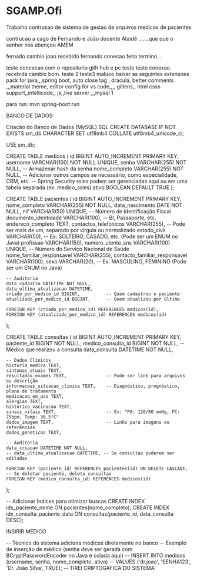 # SGAMP.Ofi
Trabalho contrusao de sistema de gestao de arquivos medicos de pacientes
 
contrucao a cago de Fernando e João docente Ataidé .......que que o senhor nos abençoe
AMEM


fernado cambio
joao recebido
fernando conecao feita termino...

teste concecao com o repositorio gith hub e pc teste teste
conexao recebida cambio bom.
teste 2
teste3
maluco baixar as seguintes extensoes pack for java,,,spring boot, auto close tag , dracula, better comments ,,,material theme, editor config for vs code,,,, gitlens,, html csss support,,intellicode,, js,,live server ,,,mysql
1



para run:    mvn spring-boot:run


BANCO DE DADOS:

Criação do Banco de Dados (MySQL)
SQL
CREATE DATABASE IF NOT EXISTS sm_db CHARACTER SET utf8mb4 COLLATE utf8mb4_unicode_ci;

USE sm_db;

CREATE TABLE medicos (
    id BIGINT AUTO_INCREMENT PRIMARY KEY,
    username VARCHAR(100) NOT NULL UNIQUE,
    senha VARCHAR(255) NOT NULL,          -- Armazenar hash da senha
    nome_completo VARCHAR(255) NOT NULL,
    -- Adicionar outros campos se necessário, como especialidade, CRM, etc.
    -- Spring Security roles podem ser gerenciadas aqui ou em uma tabela separada (ex: medico_roles)
    ativo BOOLEAN DEFAULT TRUE
);

CREATE TABLE pacientes (
    id BIGINT AUTO_INCREMENT PRIMARY KEY,
    nome_completo VARCHAR(255) NOT NULL,
    data_nascimento DATE NOT NULL,
    nif VARCHAR(50) UNIQUE,               -- Número de Identificação Fiscal
    documento_identidade VARCHAR(100),    -- BI, Passaporte, etc.
    endereco_completo TEXT,
    contactos_telefonicos VARCHAR(255),   -- Pode ser mais de um, separado por vírgula ou normalizado
    estado_civil VARCHAR(50),             -- Ex: SOLTEIRO, CASADO, etc. (Pode ser um ENUM no Java)
    profissao VARCHAR(150),
    numero_utente_sns VARCHAR(100) UNIQUE, -- Número do Serviço Nacional de Saúde
    nome_familiar_responsavel VARCHAR(255),
    contacto_familiar_responsavel VARCHAR(100),
    sexo VARCHAR(20),                     -- Ex: MASCULINO, FEMININO (Pode ser um ENUM no Java)

    -- Auditoria
    data_cadastro DATETIME NOT NULL,
    data_ultima_atualizacao DATETIME,
    criado_por_medico_id BIGINT,          -- Quem cadastrou o paciente
    atualizado_por_medico_id BIGINT,      -- Quem atualizou por último

    FOREIGN KEY (criado_por_medico_id) REFERENCES medicos(id),
    FOREIGN KEY (atualizado_por_medico_id) REFERENCES medicos(id)
);

CREATE TABLE consultas (
    id BIGINT AUTO_INCREMENT PRIMARY KEY,
    paciente_id BIGINT NOT NULL,
    medico_consulta_id BIGINT NOT NULL,   -- Médico que realizou a consulta
    data_consulta DATETIME NOT NULL,

    -- Dados Clínicos
    historia_medica TEXT,
    sintomas_atuais TEXT,
    resultados_exames TEXT,               -- Pode ser link para arquivos ou descrição
    informacoes_situacao_clinica TEXT,    -- Diagnóstico, prognóstico, plano de tratamento
    medicacao_em_uso TEXT,
    alergias TEXT,
    historico_vacinacao TEXT,
    sinais_vitais TEXT,                   -- Ex: "PA: 120/80 mmHg, FC: 75bpm, Temp: 36.5°C"
    dados_imagem TEXT,                    -- Links para imagens ou referências
    dados_geneticos TEXT,

    -- Auditoria
    data_criacao DATETIME NOT NULL,
    -- data_ultima_atualizacao DATETIME, -- Se consultas puderem ser editadas

    FOREIGN KEY (paciente_id) REFERENCES pacientes(id) ON DELETE CASCADE, -- Se deletar paciente, deleta consultas
    FOREIGN KEY (medico_consulta_id) REFERENCES medicos(id)
);

-- Adicionar Índices para otimizar buscas
CREATE INDEX idx_paciente_nome ON pacientes(nome_completo);
CREATE INDEX idx_consulta_paciente_data ON consultas(paciente_id, data_consulta DESC);


INSIRIR MEDICO

-- Técnico do sistema adiciona médicos diretamente no banco
-- Exemplo de inserção de médico (senha deve ser gerada com BCryptPasswordEncoder no Java e colada aqui)
-- INSERT INTO medicos (username, senha, nome_completo, ativo)
-- VALUES ('dr.joao', 'SENHA123', 'Dr. João Silva', TRUE);
-- TIREI CRIPTOGAFICA DO SISTEMA
